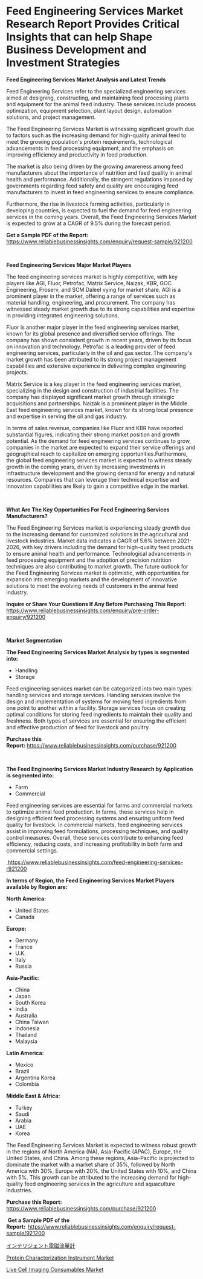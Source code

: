 <p><h1>Feed Engineering Services Market Research Report Provides Critical Insights that can help Shape Business Development and Investment Strategies</h1></p><p><strong>Feed Engineering Services Market Analysis and Latest Trends</strong></p>
<p><p>Feed Engineering Services refer to the specialized engineering services aimed at designing, constructing, and maintaining feed processing plants and equipment for the animal feed industry. These services include process optimization, equipment selection, plant layout design, automation solutions, and project management.</p><p>The Feed Engineering Services Market is witnessing significant growth due to factors such as the increasing demand for high-quality animal feed to meet the growing population's protein requirements, technological advancements in feed processing equipment, and the emphasis on improving efficiency and productivity in feed production.</p><p>The market is also being driven by the growing awareness among feed manufacturers about the importance of nutrition and feed quality in animal health and performance. Additionally, the stringent regulations imposed by governments regarding feed safety and quality are encouraging feed manufacturers to invest in feed engineering services to ensure compliance.</p><p>Furthermore, the rise in livestock farming activities, particularly in developing countries, is expected to fuel the demand for feed engineering services in the coming years. Overall, the Feed Engineering Services Market is expected to grow at a CAGR of 9.5% during the forecast period.</p></p>
<p><strong>Get a Sample PDF of the Report:&nbsp;</strong> <a href="https://www.reliablebusinessinsights.com/enquiry/request-sample/921200">https://www.reliablebusinessinsights.com/enquiry/request-sample/921200</a></p>
<p>&nbsp;</p>
<p><strong>Feed Engineering Services Major Market Players</strong></p>
<p><p>The feed engineering services market is highly competitive, with key players like AGI, Fluor, Petrofac, Matrix Service, Naizak, KBR, GOC Engineering, Proserv, and SCM Daleel vying for market share. AGI is a prominent player in the market, offering a range of services such as material handling, engineering, and procurement. The company has witnessed steady market growth due to its strong capabilities and expertise in providing integrated engineering solutions.</p><p>Fluor is another major player in the feed engineering services market, known for its global presence and diversified service offerings. The company has shown consistent growth in recent years, driven by its focus on innovation and technology. Petrofac is a leading provider of feed engineering services, particularly in the oil and gas sector. The company's market growth has been attributed to its strong project management capabilities and extensive experience in delivering complex engineering projects.</p><p>Matrix Service is a key player in the feed engineering services market, specializing in the design and construction of industrial facilities. The company has displayed significant market growth through strategic acquisitions and partnerships. Naizak is a prominent player in the Middle East feed engineering services market, known for its strong local presence and expertise in serving the oil and gas industry.</p><p>In terms of sales revenue, companies like Fluor and KBR have reported substantial figures, indicating their strong market position and growth potential. As the demand for feed engineering services continues to grow, companies in the market are expected to expand their service offerings and geographical reach to capitalize on emerging opportunities.Furthermore, the global feed engineering services market is expected to witness steady growth in the coming years, driven by increasing investments in infrastructure development and the growing demand for energy and natural resources. Companies that can leverage their technical expertise and innovation capabilities are likely to gain a competitive edge in the market.</p></p>
<p>&nbsp;</p>
<p><strong>What Are The Key Opportunities For Feed Engineering Services Manufacturers?</strong></p>
<p><p>The Feed Engineering Services market is experiencing steady growth due to the increasing demand for customized solutions in the agricultural and livestock industries. Market data indicates a CAGR of 5.6% between 2021-2026, with key drivers including the demand for high-quality feed products to ensure animal health and performance. Technological advancements in feed processing equipment and the adoption of precision nutrition techniques are also contributing to market growth. The future outlook for the Feed Engineering Services market is optimistic, with opportunities for expansion into emerging markets and the development of innovative solutions to meet the evolving needs of customers in the animal feed industry.</p></p>
<p><strong>Inquire or Share Your Questions If Any Before Purchasing This Report:</strong> <a href="https://www.reliablebusinessinsights.com/enquiry/pre-order-enquiry/921200">https://www.reliablebusinessinsights.com/enquiry/pre-order-enquiry/921200</a></p>
<p>&nbsp;</p>
<p><strong>Market Segmentation</strong></p>
<p><strong>The Feed Engineering Services Market Analysis by types is segmented into:</strong></p>
<p><ul><li>Handling</li><li>Storage</li></ul></p>
<p><p>Feed engineering services market can be categorized into two main types: handling services and storage services. Handling services involve the design and implementation of systems for moving feed ingredients from one point to another within a facility. Storage services focus on creating optimal conditions for storing feed ingredients to maintain their quality and freshness. Both types of services are essential for ensuring the efficient and effective production of feed for livestock and poultry.</p></p>
<p><strong>Purchase this Report:&nbsp;</strong><a href="https://www.reliablebusinessinsights.com/purchase/921200">https://www.reliablebusinessinsights.com/purchase/921200</a></p>
<p>&nbsp;</p>
<p><strong>The Feed Engineering Services Market Industry Research by Application is segmented into:</strong></p>
<p><ul><li>Farm</li><li>Commercial</li></ul></p>
<p><p>Feed engineering services are essential for farms and commercial markets to optimize animal feed production. In farms, these services help in designing efficient feed processing systems and ensuring uniform feed quality for livestock. In commercial markets, feed engineering services assist in improving feed formulations, processing techniques, and quality control measures. Overall, these services contribute to enhancing feed efficiency, reducing costs, and increasing profitability in both farm and commercial settings.</p></p>
<p><a href="https://www.reliablebusinessinsights.com/feed-engineering-services-r921200">&nbsp;https://www.reliablebusinessinsights.com/feed-engineering-services-r921200</a></p>
<p><strong>In terms of Region, the Feed Engineering Services Market Players available by Region are:</strong></p>
<p>
    <p> <strong> North America: </strong>
        <ul>
            <li>United States</li>
            <li>Canada</li>
        </ul>
        </p> 
    <p> <strong> Europe: </strong>
        <ul>
            <li>Germany</li>
            <li>France</li>
            <li>U.K.</li>
            <li>Italy</li>
            <li>Russia</li>
        </ul>
        </p> 
    <p> <strong> Asia-Pacific: </strong>
        <ul>
            <li>China</li>
            <li>Japan</li>
            <li>South Korea</li>
            <li>India</li>
            <li>Australia</li>
            <li>China Taiwan</li>
            <li>Indonesia</li>
            <li>Thailand</li>
            <li>Malaysia</li>
        </ul>
        </p> 
    <p> <strong> Latin America: </strong>
        <ul>
            <li>Mexico</li>
            <li>Brazil</li>
            <li>Argentina Korea</li>
            <li>Colombia</li>
        </ul>
        </p> 
    <p> <strong> Middle East & Africa: </strong>
        <ul>
            <li>Turkey</li>
            <li>Saudi</li>
            <li>Arabia</li>
            <li>UAE</li>
            <li>Korea</li>
        </ul>
    </p>
    </p>
<p><p>The Feed Engineering Services Market is expected to witness robust growth in the regions of North America (NA), Asia-Pacific (APAC), Europe, the United States, and China. Among these regions, Asia-Pacific is projected to dominate the market with a market share of 35%, followed by North America with 30%, Europe with 20%, the United States with 10%, and China with 5%. This growth can be attributed to the increasing demand for high-quality feed engineering services in the agriculture and aquaculture industries.</p></p>
<p><strong>Purchase this Report: </strong><a href="https://www.reliablebusinessinsights.com/purchase/921200">https://www.reliablebusinessinsights.com/purchase/921200</a></p>
<p>&nbsp;<strong>Get a Sample PDF of the Report:&nbsp;&nbsp;</strong><a href="https://www.reliablebusinessinsights.com/enquiry/request-sample/921200">https://www.reliablebusinessinsights.com/enquiry/request-sample/921200</a></p>
<p><strong></strong></p>
<p><p><a href="https://github.com/CarlieShields/Market-Research-Report-List-2/blob/main/9371789175141.md">インテリジェント電磁流量計</a></p><p><a href="https://github.com/AndreanneHane2023/Market-Research-Report-List-1/blob/main/protein-characterization-instrument-market.md">Protein Characterization Instrument Market</a></p><p><a href="https://github.com/flwellarose/Market-Research-Report-List-1/blob/main/live-cell-imaging-consumables-market.md">Live Cell Imaging Consumables Market</a></p></p>